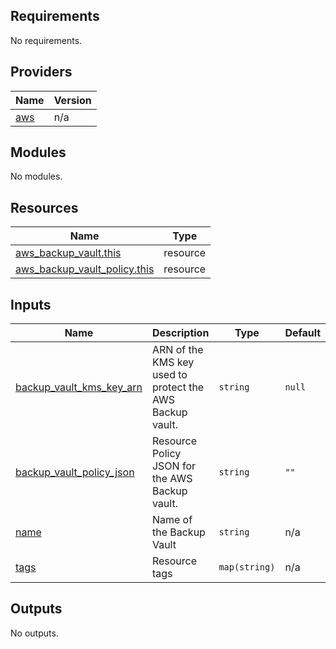 <!-- BEGIN_TF_DOCS -->
## Requirements

No requirements.

## Providers

| Name | Version |
|------|---------|
| <a name="provider_aws"></a> [aws](#provider\_aws) | n/a |

## Modules

No modules.

## Resources

| Name | Type |
|------|------|
| [aws_backup_vault.this](https://registry.terraform.io/providers/hashicorp/aws/latest/docs/resources/backup_vault) | resource |
| [aws_backup_vault_policy.this](https://registry.terraform.io/providers/hashicorp/aws/latest/docs/resources/backup_vault_policy) | resource |

## Inputs

| Name | Description | Type | Default | Required |
|------|-------------|------|---------|:--------:|
| <a name="input_backup_vault_kms_key_arn"></a> [backup\_vault\_kms\_key\_arn](#input\_backup\_vault\_kms\_key\_arn) | ARN of the KMS key used to protect the AWS Backup vault. | `string` | `null` | no |
| <a name="input_backup_vault_policy_json"></a> [backup\_vault\_policy\_json](#input\_backup\_vault\_policy\_json) | Resource Policy JSON for the AWS Backup vault. | `string` | `""` | no |
| <a name="input_name"></a> [name](#input\_name) | Name of the Backup Vault | `string` | n/a | yes |
| <a name="input_tags"></a> [tags](#input\_tags) | Resource tags | `map(string)` | n/a | yes |

## Outputs

No outputs.
<!-- END_TF_DOCS -->
